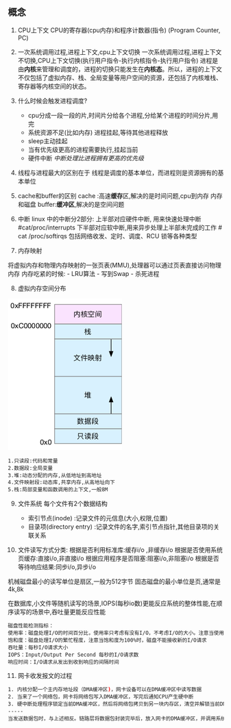 ## 概念

1. CPU上下文
CPU的寄存器(cpu内存)和程序计数器(指令) (Program Counter, PC)

2. 一次系统调用过程,进程上下文,cpu上下文切换
一次系统调用过程,进程上下文不切换,CPU上下文切换(执行用户指令-执行内核指令-执行用户指令)
进程是由**内核**来管理和调度的，进程的切换只能发生在**内核态**。所以，进程的上下文不仅包括了虚拟内存、栈、全局变量等用户空间的资源，还包括了内核堆栈、寄存器等内核空间的状态。

3. 什么时候会触发进程调度?
    - cpu分成一段一段的片,时间片分给各个进程,分给某个进程的时间分片,用完
    - 系统资源不足(比如内存) 进程挂起,等待其他进程释放
    - sleep主动挂起
    - 当有优先级更高的进程需要执行,挂起当前
    - 硬件中断 *中断处理比进程拥有更高的优先级*
           

4. 线程与进程最大的区别在于
线程是调度的基本单位，而进程则是资源拥有的基本单位

5. cache和buffer的区别
cache :高速**缓存**区,解决的是时间问题,cpu到内存 内存和磁盘 
buffer:**缓冲区**,解决的是空间问题

6. 中断
linux 中的中断分2部分:
上半部对应硬件中断,    用来快速处理中断 #cat/proc/interrupts
下半部对应软中断,用来异步处理上半部未完成的工作 # cat /proc/softirqs  包括网络收发、定时、调度、RCU 锁等各种类型
                                               
7. 内存映射

将虚拟内存和物理内存映射的一张页表(MMU),处理器可以通过页表直接访问物理内存
内存吃紧的时候:
    - LRU算法
    - 写到Swap
    - 杀死进程

8. 虚拟内存空间分布

![虚拟内存空间分布](../.image/mem.png)
```bash
1.只读段:代码和常量
2.数据段:全局变量
3.堆:动态分配的内存,从低地址到高地址
4.文件映射段:动态库,共享内存,从高地址向下
5.栈:局部变量和函数调用的上下文,一般8M

```
9. 文件系统
每个文件有2个数据结构
    - 索引节点(inode) :记录文件的元信息(大小,权限,位置)
    - 目录项(directory entry) :记录文件的名字,索引节点指针,其他目录项的关联关系
    
10. 文件读写方式分类:
根据是否利用标准库:缓存i/o ,非缓存i/o
根据是否使用系统页缓存:直接i/o,非直接i/o
根据应用程序是否阻塞:阻塞i/o,非阻塞i/o
根据是否等待响应结果:同步i/o,异步i/o

机械磁盘最小的读写单位是扇区,一般为512字节
固态磁盘的最小单位是页,通常是4k,8k

在数据库,小文件等随机读写的场景,IOPS(每秒io数)更能反应系统的整体性能,在顺序读写的场景中,吞吐量更能反应性能

```bash
磁盘性能检测指标：
使用率：磁盘处理I/O的时间百分比，使用率只考虑有没有I/O，不考虑I/O的大小。注意当使用率为100%时，由于可能存在并行I/O，磁盘并不一定饱和，所以磁盘仍然可能接收新的I/O请求
饱和度：磁盘处理I/O的繁忙程度，注意当饱和度为100%时，磁盘不能接收新的I/O请求
吞吐量：每秒I/O请求大小
IOPS：Input/Output Per Second 每秒的I/O请求数
响应时间：I/O请求从发出到收到响应的间隔时间

```

11. 网卡收发报文的过程
```bash
1. 内核分配一个主内存地址段（DMA缓冲区)，网卡设备可以在DMA缓冲区中读写数据
2. 当来了一个网络包，网卡将网络包写入DMA缓冲区，写完后通知CPU产生硬中断
3. 硬中断处理程序锁定当前DMA缓冲区，然后将网络包拷贝到另一块内存区，清空并解锁当前DMA缓冲区，然后通知软中断去处理网络包。
-----
当发送数据包时，与上述相反。链路层将数据包封装完毕后，放入网卡的DMA缓冲区，并调用系统硬中断，通知网卡从缓冲区读取并发送数据。
```
